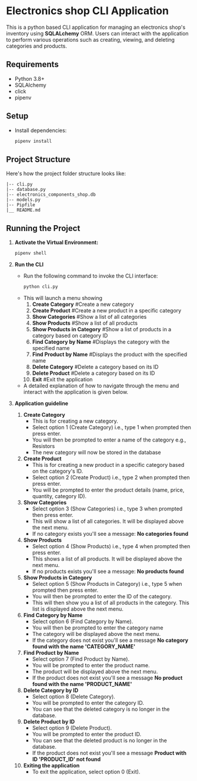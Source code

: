 # Electronics shop CLI Application
This is a python based CLI application for managing an electronics shop's inventory using **SQLALchemy** ORM. Users can interact with the application to perform various operations such as creating, viewing, and deleting categories and products.

## Requirements
- Python 3.8+
- SQLAlchemy
- click
- pipenv

## Setup
- Install dependencies:
    ```bash
    pipenv install
    ```
## Project Structure
Here's how the project folder structure looks like:
```electronics_shop_cli/
|-- cli.py
|-- database.py
|-- electronics_components_shop.db
|-- models.py
|-- Pipfile
|__ README.md
```

## Running the Project
1. **Activate the Virtual Environment:**
    ```bash
    pipenv shell
    ```
2. **Run the CLI**
    - Run the following command to invoke the CLI interface:
        ```bash
        python cli.py
        ```
    - This will launch a menu showing
        1. **Create Category** #Create a new category
        1. **Create Product** #Create a new product in a specific category
        1. **Show Categories** #Show a list of all categories
        1. **Show Products** #Show a list of all products
        1. **Show Products in Category** #Show a list of products in a category based on category ID
        1. **Find Category by Name** #Displays the category with the specified name
        1. **Find Product by Name** #Displays the product with the specified name
        1. **Delete Category** #Delete a category based on its ID
        1. **Delete Product** #Delete a category based on its ID
        1. **Exit** #Exit the application
    - A detailed explanation of how to navigate through the menu and interact with the application is given below.

3. **Application guideline**
    1. **Create Category**
        - This is for creating a new category.
        - Select option 1 (Create Category) i.e., type 1 when prompted then press enter.
        - You will then be prompted to enter a name of the category e.g., Resistors
        - The new category will now be stored in the database
    1. **Create Product**
        - This is for creating a new product in a specific category based on the category's ID.
        - Select option 2 (Create Product) i.e., type 2 when prompted then press enter.
        - You will be prompted to enter the product details (name, price, quantity, category ID).
    1. **Show Categories**
        - Select option 3 (Show Categories) i.e., type 3 when prompted then press enter.
        - This will show a list of all categories. It will be displayed above the next menu.
        - If no category exists you'll see a message: **No categories found** 
    1. **Show Products**
        - Select option 4 (Show Products) i.e., type 4 when prompted then press enter.
        - This shows a list of all products. It will be displayed above the next menu.
        - If no products exists you'll see a message: **No products found** 
    1. **Show Products in Category**
        - Select option 5 (Show Products in Category) i.e., type 5 when prompted then press enter.
        - You will then be prompted to enter the ID of the category.
        - This will then show you a list of all products in the category. This list is displayed    above the next menu.
    1. **Find Category by Name**
        - Select option 6 (Find Category by Name).
        - You will then be prompted to enter the category name
        - The category will be displayed above the next menu.
        - If the category does not exist you'll see a message **No category found with the name 'CATEGORY_NAME'**
    1. **Find Product by Name**
        - Select option 7 (Find Product by Name).
        - You will be prompted to enter the product name.
        - The product will be displayed above the next menu.
        - If the product does not exist you'll see a message **No product found with the name 'PRODUCT_NAME'**
    1. **Delete Category by ID**
        - Select option 8 (Delete Category).
        - You will be prompted to enter the category ID.
        - You can see that the deleted category is no longer in the database.
    1. **Delete Product by ID**
        - Select option 9 (Delete Product).
        - You will be prompted to enter the product ID.
        - You can see that the deleted product is no longer in the database.
        - If the product does not exist you'll see a message **Product with ID 'PRODUCT_ID' not found**
    1. **Exiting the application**
        - To exit the application, select option 0 (Exit).


